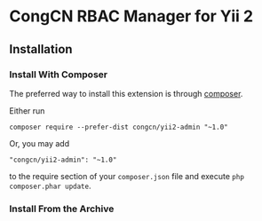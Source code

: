 CongCN RBAC Manager for Yii 2
======================


Installation
------------

### Install With Composer

The preferred way to install this extension is through [composer](http://getcomposer.org/download/).

Either run

```
composer require --prefer-dist congcn/yii2-admin "~1.0"
```

Or, you may add

```
"congcn/yii2-admin": "~1.0"
```

to the require section of your `composer.json` file and execute `php composer.phar update`.

### Install From the Archive
